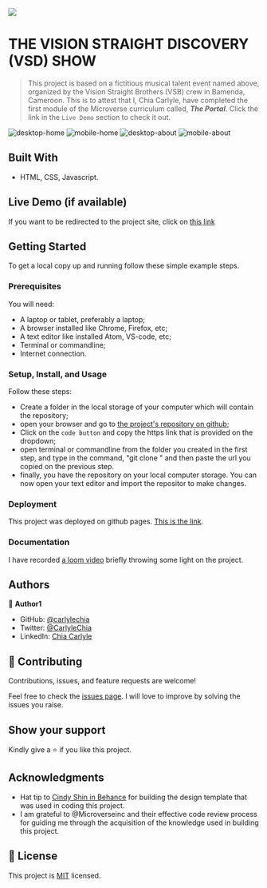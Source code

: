 ![](https://img.shields.io/badge/Microverse-blueviolet)

# THE VISION STRAIGHT DISCOVERY (VSD) SHOW

> This project is based on a fictitious musical talent event named above, organized by the Vision Straight Brothers (VSB) crew in Bamenda, Cameroon. This is to attest that I, Chia Carlyle, have completed the first module of the Microverse curriculum called, ***The Portal***.
Click the link in the `Live Demo` section to check it out.

![desktop-home](images/desktop-home.png)
![mobile-home](images/mobile-home.png)
![desktop-about](images/desktop-about.png)
![mobile-about](images/mobile-about.png)

## Built With

- HTML, CSS, Javascript.

## Live Demo (if available)

If you want to be redirected to the project site, click on [this link](https://carlylechia.github.io/Vision-Straight/index.html)

## Getting Started

To get a local copy up and running follow these simple example steps.

### Prerequisites
You will need:
 - A laptop or tablet, preferably a laptop;
 - A browser installed like Chrome, Firefox, etc;
 - A text editor like installed Atom, VS-code, etc;
 - Terminal or commandline;
 - Internet connection.

### Setup, Install, and Usage
Follow these steps:
  - Create a folder in the local storage of your computer which will contain the repository;
  - open your browser and go to [the project's repository on github](https://github.com/carlylechia/Vision-Straight);
  - Click on the `code button` and copy the https link that is provided on the dropdown;
  - open terminal or commandline from the folder you created in the first step, and type in the command, "git clone " and then paste the url you copied on the previous step.
  - finally, you have the repository on your local computer storage. You can now open your text editor and import the repositor to make changes.


### Deployment
 
This project was deployed on github pages. [This is the link](https://carlylechia.github.io/Vision-Straight/index.html).

### Documentation

I have recorded [a loom video](https://www.loom.com/share/8ac3176a9f0a4cf0b0cadfaacb2ca02b) briefly throwing some light on the project.

## Authors

👤 **Author1**

- GitHub: [@carlylechia](https://github.com/carlylechia)
- Twitter: [@CarlyleChia](https://twitter.com/CarlyleChia)
- LinkedIn: [Chia Carlyle](https://linkedin.com/in/chia-carlyle)


## 🤝 Contributing

Contributions, issues, and feature requests are welcome!

Feel free to check the [issues page](https://github.com/carlylechia/Vision-Straight/issues). I will love to improve by solving the issues you raise.

## Show your support

Kindly give a ⭐️ if you like this project.

## Acknowledgments

- Hat tip to [Cindy Shin in Behance](https://www.behance.net/adagio07) for building the design template that was used in coding this project.
- I am grateful to @Microverseinc and their effective code review process for guiding me through the acquisition of the knowledge used in building this project.

## 📝 License

This project is [MIT](MIT.md) licensed.
